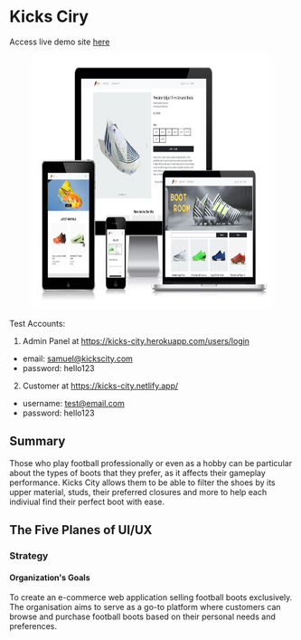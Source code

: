# Kicks Ciry

Access live demo site [here](https://kicks-city.netlify.app/)

<figure>
    <img src="/readme/kicks-city-mockup.png" height="450" alt="Device Mockups for Kicks City">
</figure>

Test Accounts:
1. Admin Panel at https://kicks-city.herokuapp.com/users/login
 - email: samuel@kickscity.com
 - password: hello123

2. Customer at https://kicks-city.netlify.app/
 - username: test@email.com
 - password: hello123

## Summary

Those who play football professionally or even as a hobby can be particular about the types of boots that they prefer, as it affects their gameplay performance. Kicks City allows them to be able to filter the shoes by its upper material, studs, their preferred closures and more to help each indiviual find their perfect boot with ease.

## The Five Planes of UI/UX

### Strategy

#### Organization's Goals
To create an e-commerce web application selling football boots exclusively. The organisation aims to serve as a go-to platform where customers can browse and purchase football boots based on their personal needs and preferences.

